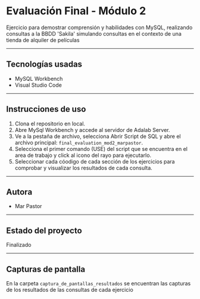 # Evaluación Final - Módulo 2

Ejercicio para demostrar comprensión y habilidades con MySQL, realizando consultas a la BBDD 'Sakila' simulando consultas en el contexto de una tienda de alquiler de películas

---

## Tecnologías usadas

- MySQL Workbench
- Visual Studio Code

---

## Instrucciones de uso

1. Clona el repositorio en local.
2. Abre MySql Workbench y accede al servidor de Adalab Server.
3. Ve a la pestaña de archivo, selecciona Abrir Script de SQL y abre el archivo principal: `final_evaluation_mod2_marpastor`.
4. Selecciona el primer comando (USE) del script que se encuentra en el area de trabajo y click al icono del rayo para ejecutarlo.
5. Seleccionar cada cóodigo de cada sección de los ejercicios para comprobar y visualizar los resultados de cada consulta.

---

## Autora

- Mar Pastor

---

## Estado del proyecto

Finalizado

---

## Capturas de pantalla

En la carpeta `captura_de_pantallas_resultados` se encuentran las capturas de los resultados de las consultas de cada ejercicio